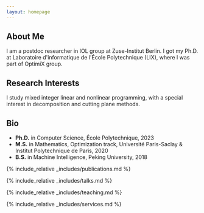 ```yaml
---
layout: homepage
---
```


## About Me

I am a postdoc researcher in IOL group at Zuse-Institut Berlin. I got my Ph.D. at Laboratoire d'informatique de l'École Polytechnique (LIX), where I was part of OptimiX group.


## Research Interests

I study mixed integer linear and nonlinear programming, with a special interest in decomposition and cutting plane methods.

## Bio

* **Ph.D.** in Computer Science, École Polytechnique, 2023 
* **M.S.** in Mathematics, Optimization track,  Université Paris-Saclay & Institut Polytechnique de Paris, 2020
* **B.S.** in Machine Intelligence, Peking University, 2018


{% include_relative _includes/publications.md %}

{% include_relative _includes/talks.md %}

{% include_relative _includes/teaching.md %}

{% include_relative _includes/services.md %}
